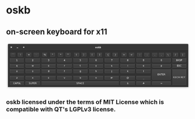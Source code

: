 # oskb
## on-screen keyboard for x11

![gech key is amazing\!\!\!](resource/window.png)

### oskb licensed under the terms of MIT License which is compatible with QT's LGPLv3 license.
